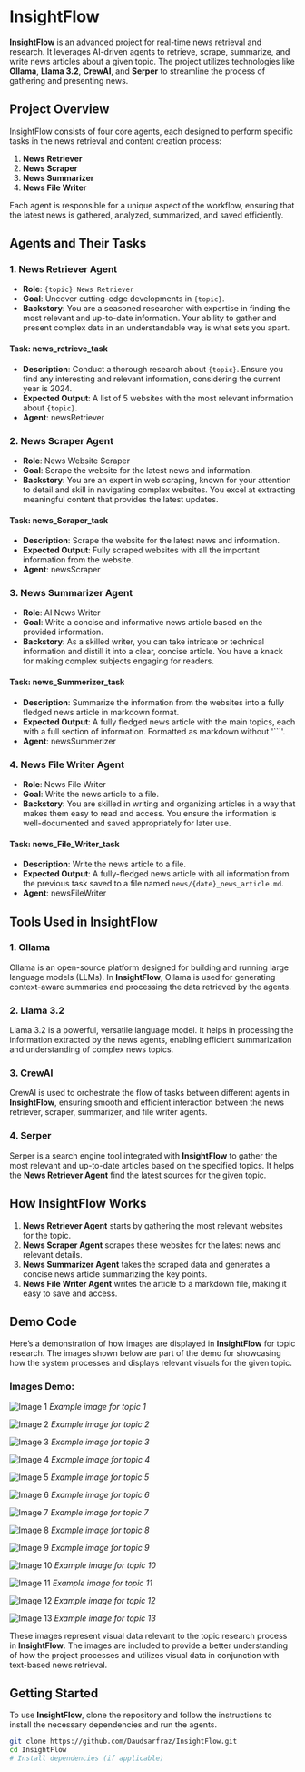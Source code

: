 # InsightFlow

**InsightFlow** is an advanced project for real-time news retrieval and research. It leverages AI-driven agents to retrieve, scrape, summarize, and write news articles about a given topic. The project utilizes technologies like **Ollama**, **Llama 3.2**, **CrewAI**, and **Serper** to streamline the process of gathering and presenting news.

## Project Overview

InsightFlow consists of four core agents, each designed to perform specific tasks in the news retrieval and content creation process:

1. **News Retriever**
2. **News Scraper**
3. **News Summarizer**
4. **News File Writer**

Each agent is responsible for a unique aspect of the workflow, ensuring that the latest news is gathered, analyzed, summarized, and saved efficiently.

## Agents and Their Tasks

### **1. News Retriever Agent**

- **Role**: `{topic} News Retriever`
- **Goal**: Uncover cutting-edge developments in `{topic}`.
- **Backstory**: You are a seasoned researcher with expertise in finding the most relevant and up-to-date information. Your ability to gather and present complex data in an understandable way is what sets you apart.

#### **Task: news_retrieve_task**
- **Description**: Conduct a thorough research about `{topic}`. Ensure you find any interesting and relevant information, considering the current year is 2024.
- **Expected Output**: A list of 5 websites with the most relevant information about `{topic}`.
- **Agent**: newsRetriever

### **2. News Scraper Agent**

- **Role**: News Website Scraper
- **Goal**: Scrape the website for the latest news and information.
- **Backstory**: You are an expert in web scraping, known for your attention to detail and skill in navigating complex websites. You excel at extracting meaningful content that provides the latest updates.

#### **Task: news_Scraper_task**
- **Description**: Scrape the website for the latest news and information.
- **Expected Output**: Fully scraped websites with all the important information from the website.
- **Agent**: newsScraper

### **3. News Summarizer Agent**

- **Role**: AI News Writer
- **Goal**: Write a concise and informative news article based on the provided information.
- **Backstory**: As a skilled writer, you can take intricate or technical information and distill it into a clear, concise article. You have a knack for making complex subjects engaging for readers.

#### **Task: news_Summerizer_task**
- **Description**: Summarize the information from the websites into a fully fledged news article in markdown format.
- **Expected Output**: A fully fledged news article with the main topics, each with a full section of information. Formatted as markdown without '```'.
- **Agent**: newsSummerizer

### **4. News File Writer Agent**

- **Role**: News File Writer
- **Goal**: Write the news article to a file.
- **Backstory**: You are skilled in writing and organizing articles in a way that makes them easy to read and access. You ensure the information is well-documented and saved appropriately for later use.

#### **Task: news_File_Writer_task**
- **Description**: Write the news article to a file.
- **Expected Output**: A fully-fledged news article with all information from the previous task saved to a file named `news/{date}_news_article.md`.
- **Agent**: newsFileWriter

## Tools Used in InsightFlow

### **1. Ollama**
Ollama is an open-source platform designed for building and running large language models (LLMs). In **InsightFlow**, Ollama is used for generating context-aware summaries and processing the data retrieved by the agents.

### **2. Llama 3.2**
Llama 3.2 is a powerful, versatile language model. It helps in processing the information extracted by the news agents, enabling efficient summarization and understanding of complex news topics.

### **3. CrewAI**
CrewAI is used to orchestrate the flow of tasks between different agents in **InsightFlow**, ensuring smooth and efficient interaction between the news retriever, scraper, summarizer, and file writer agents.

### **4. Serper**
Serper is a search engine tool integrated with **InsightFlow** to gather the most relevant and up-to-date articles based on the specified topics. It helps the **News Retriever Agent** find the latest sources for the given topic.

## How InsightFlow Works

1. **News Retriever Agent** starts by gathering the most relevant websites for the topic.
2. **News Scraper Agent** scrapes these websites for the latest news and relevant details.
3. **News Summarizer Agent** takes the scraped data and generates a concise news article summarizing the key points.
4. **News File Writer Agent** writes the article to a markdown file, making it easy to save and access.

## Demo Code

Here’s a demonstration of how images are displayed in **InsightFlow** for topic research. The images shown below are part of the demo for showcasing how the system processes and displays relevant visuals for the given topic.

### **Images Demo:**

![Image 1](images/v1.png)
*Example image for topic 1*

![Image 2](images/v2.png)
*Example image for topic 2*

![Image 3](images/v3.png)
*Example image for topic 3*

![Image 4](images/v4.png)
*Example image for topic 4*

![Image 5](images/v5.png)
*Example image for topic 5*

![Image 6](images/v6.png)
*Example image for topic 6*

![Image 7](images/v7.png)
*Example image for topic 7*

![Image 8](images/v8.png)
*Example image for topic 8*

![Image 9](images/v9.png)
*Example image for topic 9*

![Image 10](images/v10.png)
*Example image for topic 10*

![Image 11](images/v11.png)
*Example image for topic 11*

![Image 12](images/v12.png)
*Example image for topic 12*

![Image 13](images/v13.png)
*Example image for topic 13*

These images represent visual data relevant to the topic research process in **InsightFlow**. The images are included to provide a better understanding of how the project processes and utilizes visual data in conjunction with text-based news retrieval.

## Getting Started

To use **InsightFlow**, clone the repository and follow the instructions to install the necessary dependencies and run the agents.

```bash
git clone https://github.com/Daudsarfraz/InsightFlow.git
cd InsightFlow
# Install dependencies (if applicable)

